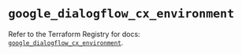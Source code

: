 # `google_dialogflow_cx_environment`

Refer to the Terraform Registry for docs: [`google_dialogflow_cx_environment`](https://registry.terraform.io/providers/hashicorp/google-beta/5.20.0/docs/resources/google_dialogflow_cx_environment).
